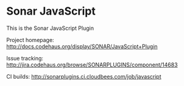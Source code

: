 Sonar JavaScript
================

This is the Sonar JavaScript Plugin

Project homepage:
http://docs.codehaus.org/display/SONAR/JavaScript+Plugin

Issue tracking:
http://jira.codehaus.org/browse/SONARPLUGINS/component/14683

CI builds:
http://sonarplugins.ci.cloudbees.com/job/javascript
